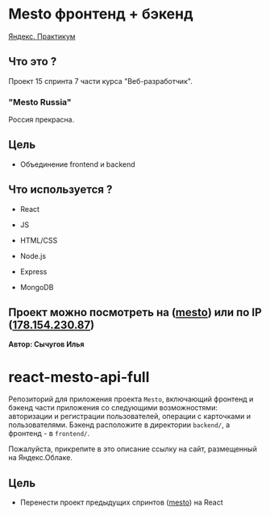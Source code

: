 # Mesto фронтенд + бэкенд
[Яндекс. Практикум](https://praktikum.yandex.ru)

## Что это ?
Проект 15 спринта 7 части курса "Веб-разработчик".

### "Mesto Russia"
Россия прекрасна.

## Цель
* Объединение frontend и backend

## Что используется ?

* React

* JS

* HTML/CSS

* Node.js

* Express

* MongoDB

Проект можно посмотреть на ([mesto](https://ilya.nomoredomains.club/)) или по IP ([178.154.230.87](https://178.154.230.87/))
-----
**Автор: Сычугов Илья**


# react-mesto-api-full
Репозиторий для приложения проекта `Mesto`, включающий фронтенд и бэкенд части приложения со следующими возможностями: авторизации и регистрации пользователей, операции с карточками и пользователями. Бэкенд расположите в директории `backend/`, а фронтенд - в `frontend/`. 
  
Пожалуйста, прикрепите в это описание ссылку на сайт, размещенный на Яндекс.Облаке.

## Цель
* Перенести проект предыдущих спринтов ([mesto](https://ilya.nomoredomains.club/)) на React
